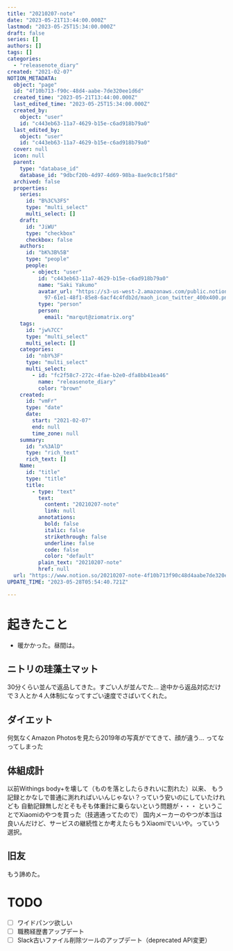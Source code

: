 ```yaml
---
title: "20210207-note"
date: "2023-05-21T13:44:00.000Z"
lastmod: "2023-05-25T15:34:00.000Z"
draft: false
series: []
authors: []
tags: []
categories:
  - "releasenote_diary"
created: "2021-02-07"
NOTION_METADATA:
  object: "page"
  id: "4f10b713-f90c-48d4-aabe-7de320ee1d6d"
  created_time: "2023-05-21T13:44:00.000Z"
  last_edited_time: "2023-05-25T15:34:00.000Z"
  created_by:
    object: "user"
    id: "c443eb63-11a7-4629-b15e-c6ad918b79a0"
  last_edited_by:
    object: "user"
    id: "c443eb63-11a7-4629-b15e-c6ad918b79a0"
  cover: null
  icon: null
  parent:
    type: "database_id"
    database_id: "9dbcf20b-4d97-4d69-98ba-8ae9c8c1f58d"
  archived: false
  properties:
    series:
      id: "B%3C%3FS"
      type: "multi_select"
      multi_select: []
    draft:
      id: "JiWU"
      type: "checkbox"
      checkbox: false
    authors:
      id: "bK%3B%5B"
      type: "people"
      people:
        - object: "user"
          id: "c443eb63-11a7-4629-b15e-c6ad918b79a0"
          name: "Saki Yakumo"
          avatar_url: "https://s3-us-west-2.amazonaws.com/public.notion-static.com/3ad1c4\
            97-61e1-48f1-85e8-6acf4c4fdb2d/maoh_icon_twitter_400x400.png"
          type: "person"
          person:
            email: "marqut@ziomatrix.org"
    tags:
      id: "jw%7CC"
      type: "multi_select"
      multi_select: []
    categories:
      id: "nbY%3F"
      type: "multi_select"
      multi_select:
        - id: "fc2f58c7-272c-4fae-b2e0-dfa8bb41ea46"
          name: "releasenote_diary"
          color: "brown"
    created:
      id: "vmFr"
      type: "date"
      date:
        start: "2021-02-07"
        end: null
        time_zone: null
    summary:
      id: "x%3AlD"
      type: "rich_text"
      rich_text: []
    Name:
      id: "title"
      type: "title"
      title:
        - type: "text"
          text:
            content: "20210207-note"
            link: null
          annotations:
            bold: false
            italic: false
            strikethrough: false
            underline: false
            code: false
            color: "default"
          plain_text: "20210207-note"
          href: null
  url: "https://www.notion.so/20210207-note-4f10b713f90c48d4aabe7de320ee1d6d"
UPDATE_TIME: "2023-05-28T05:54:40.721Z"

---
```

<link rel="stylesheet" href="https://cdn.jsdelivr.net/npm/katex@0.16.2/dist/katex.min.css" integrity="sha384-bYdxxUwYipFNohQlHt0bjN/LCpueqWz13HufFEV1SUatKs1cm4L6fFgCi1jT643X" crossorigin="anonymous">


# 起きたこと

- 暖かかった。昼間は。

## ニトリの珪藻土マット


30分くらい並んで返品してきた。すごい人が並んでた… 途中から返品対応だけで３人とか４人体制になってすごい速度でさばいてくれた。


## ダイエット


何気なくAmazon Photosを見たら2019年の写真がでてきて、顔が違う… ってなってしまった


## 体組成計


以前Withings body+を壊して（ものを落としたらきれいに割れた）以来、 もう記録とかなしで普通に測れればいいんじゃない？っていう安いのにしていたけれども 自動記録無しだとそもそも体重計に乗らないという問題が・・・ ということでXiaomiのやつを買った（技適通ってたので） 国内メーカーのやつが本当は良いんだけど、サービスの継続性とか考えたらもうXiaomiでいいや。っていう選択。


## 旧友


もう諦めた。


# TODO

- [ ] ワイドパンツ欲しい
- [ ] 職務経歴書アップデート
- [ ] Slack古いファイル削除ツールのアップデート（deprecated API変更）
